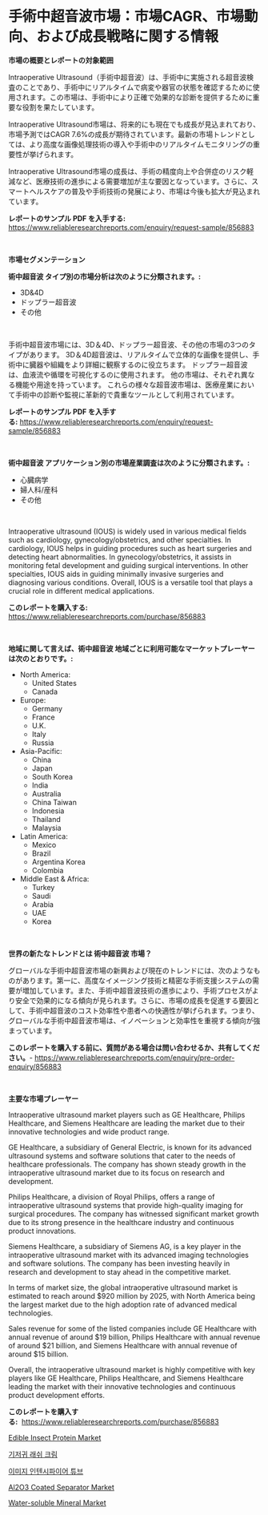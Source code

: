 <p><h1>手術中超音波市場：市場CAGR、市場動向、および成長戦略に関する情報</h1></p><p><strong>市場の概要とレポートの対象範囲</strong></p>
<p><p>Intraoperative Ultrasound（手術中超音波）は、手術中に実施される超音波検査のことであり、手術中にリアルタイムで病変や器官の状態を確認するために使用されます。この市場は、手術中により正確で効果的な診断を提供するために重要な役割を果たしています。</p><p>Intraoperative Ultrasound市場は、将来的にも現在でも成長が見込まれており、市場予測ではCAGR 7.6%の成長が期待されています。最新の市場トレンドとしては、より高度な画像処理技術の導入や手術中のリアルタイムモニタリングの重要性が挙げられます。</p><p>Intraoperative Ultrasound市場の成長は、手術の精度向上や合併症のリスク軽減など、医療技術の進歩による需要増加が主な要因となっています。さらに、スマートヘルスケアの普及や手術技術の発展により、市場は今後も拡大が見込まれています。</p></p>
<p><strong>レポートのサンプル PDF を入手する:</strong> <a href="https://www.reliableresearchreports.com/enquiry/request-sample/856883">https://www.reliableresearchreports.com/enquiry/request-sample/856883</a></p>
<p>&nbsp;</p>
<p><strong>市場セグメンテーション</strong></p>
<p><strong>術中超音波 タイプ別の市場分析は次のように分類されます。:</strong></p>
<p><ul><li>3D&4D</li><li>ドップラー超音波</li><li>その他</li></ul></p>
<p>&nbsp;</p>
<p><p>手術中超音波市場には、3D＆4D、ドップラー超音波、その他の市場の3つのタイプがあります。 3D＆4D超音波は、リアルタイムで立体的な画像を提供し、手術中に臓器や組織をより詳細に観察するのに役立ちます。 ドップラー超音波は、血液流や循環を可視化するのに使用されます。 他の市場は、それぞれ異なる機能や用途を持っています。 これらの様々な超音波市場は、医療産業において手術中の診断や監視に革新的で貴重なツールとして利用されています。</p></p>
<p><strong>レポートのサンプル PDF を入手する:</strong>&nbsp;<a href="https://www.reliableresearchreports.com/enquiry/request-sample/856883">https://www.reliableresearchreports.com/enquiry/request-sample/856883</a></p>
<p>&nbsp;</p>
<p><strong> 術中超音波 アプリケーション別の市場産業調査は次のように分類されます。:</strong></p>
<p><ul><li>心臓病学</li><li>婦人科/産科</li><li>その他</li></ul></p>
<p>&nbsp;</p>
<p><p>Intraoperative ultrasound (IOUS) is widely used in various medical fields such as cardiology, gynecology/obstetrics, and other specialties. In cardiology, IOUS helps in guiding procedures such as heart surgeries and detecting heart abnormalities. In gynecology/obstetrics, it assists in monitoring fetal development and guiding surgical interventions. In other specialties, IOUS aids in guiding minimally invasive surgeries and diagnosing various conditions. Overall, IOUS is a versatile tool that plays a crucial role in different medical applications.</p></p>
<p><strong>このレポートを購入する:</strong>&nbsp; <a href="https://www.reliableresearchreports.com/purchase/856883">https://www.reliableresearchreports.com/purchase/856883</a></p>
<p>&nbsp;</p>
<p><strong>地域に関して言えば、術中超音波 地域ごとに利用可能なマーケットプレーヤーは次のとおりです。:</strong></p>
<p><ul>
    <li>
        North America:
        <ul>
            <li>United States</li>
            <li>Canada</li>
        </ul>
    </li>
    <li>
        Europe:
        <ul>
            <li>Germany</li>
            <li>France</li>
            <li>U.K.</li>
            <li>Italy</li>
            <li>Russia</li>
        </ul>
    </li>
    <li>
        Asia-Pacific:
        <ul>
            <li>China</li>
            <li>Japan</li>
            <li>South Korea</li>
            <li>India</li>
            <li>Australia</li>
            <li>China Taiwan</li>
            <li>Indonesia</li>
            <li>Thailand</li>
            <li>Malaysia</li>
        </ul>
    </li>
    <li>
        Latin America:
        <ul>
            <li>Mexico</li>
            <li>Brazil</li>
            <li>Argentina Korea</li>
            <li>Colombia</li>
        </ul>
    </li>
    <li>
        Middle East & Africa:
        <ul>
            <li>Turkey</li>
            <li>Saudi</li>
            <li>Arabia</li>
            <li>UAE</li>
            <li>Korea</li>
        </ul>
    </li>
    </ul></p>
<p>&nbsp;</p>
<p><strong>世界の新たなトレンドとは 術中超音波 市場？</strong></p>
<p><p>グローバルな手術中超音波市場の新興および現在のトレンドには、次のようなものがあります。第一に、高度なイメージング技術と精密な手術支援システムの需要が増加しています。また、手術中超音波技術の進歩により、手術プロセスがより安全で効果的になる傾向が見られます。さらに、市場の成長を促進する要因として、手術中超音波のコスト効率性や患者への快適性が挙げられます。つまり、グローバルな手術中超音波市場は、イノベーションと効率性を重視する傾向が強まっています。</p></p>
<p><strong>このレポートを購入する前に、質問がある場合は問い合わせるか、共有してください。</strong>- <a href="https://www.reliableresearchreports.com/enquiry/pre-order-enquiry/856883">https://www.reliableresearchreports.com/enquiry/pre-order-enquiry/856883</a></p>
<p>&nbsp;</p>
<p><strong>主要な市場プレーヤー</strong></p>
<p><p>Intraoperative ultrasound market players such as GE Healthcare, Philips Healthcare, and Siemens Healthcare are leading the market due to their innovative technologies and wide product range. </p><p>GE Healthcare, a subsidiary of General Electric, is known for its advanced ultrasound systems and software solutions that cater to the needs of healthcare professionals. The company has shown steady growth in the intraoperative ultrasound market due to its focus on research and development.</p><p>Philips Healthcare, a division of Royal Philips, offers a range of intraoperative ultrasound systems that provide high-quality imaging for surgical procedures. The company has witnessed significant market growth due to its strong presence in the healthcare industry and continuous product innovations.</p><p>Siemens Healthcare, a subsidiary of Siemens AG, is a key player in the intraoperative ultrasound market with its advanced imaging technologies and software solutions. The company has been investing heavily in research and development to stay ahead in the competitive market.</p><p>In terms of market size, the global intraoperative ultrasound market is estimated to reach around $920 million by 2025, with North America being the largest market due to the high adoption rate of advanced medical technologies.</p><p>Sales revenue for some of the listed companies include GE Healthcare with annual revenue of around $19 billion, Philips Healthcare with annual revenue of around $21 billion, and Siemens Healthcare with annual revenue of around $15 billion.</p><p>Overall, the intraoperative ultrasound market is highly competitive with key players like GE Healthcare, Philips Healthcare, and Siemens Healthcare leading the market with their innovative technologies and continuous product development efforts.</p></p>
<p><strong>このレポートを購入する:</strong>&nbsp;&nbsp;<a href="https://www.reliableresearchreports.com/purchase/856883">https://www.reliableresearchreports.com/purchase/856883</a></p>
<p><p><a href="https://github.com/NorbertYates/Market-Research-Report-List-4/blob/main/edible-insect-protein-market.md">Edible Insect Protein Market</a></p><p><a href="https://github.com/vsoq0zknh59/Market-Research-Report-List-1/blob/main/46455433484.md">기저귀 래쉬 크림</a></p><p><a href="https://github.com/jntpkh496620/Market-Research-Report-List-1/blob/main/78248803483.md">이미지 인텐시파이어 튜브</a></p><p><a href="https://issuu.com/reportprime-2/docs/al2o3-coated-separator-market-size-2030.pptx">Al2O3 Coated Separator Market</a></p><p><a href="https://issuu.com/reportprime-2/docs/water-soluble-mineral-market-size-2030.pptx">Water-soluble Mineral Market</a></p></p>